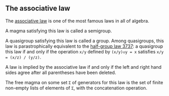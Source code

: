 ## The associative law

The [associative law](https://en.wikipedia.org/wiki/Associative_property) is one of the most famous laws in all of algebra.

A magma satisfying this law is called a semigroup.

A quasigroup satisfying this law is called a group.  Among quasigroups, this law is parastrophically equivalent to the [half-group law 3737](https://teorth.github.io/equational_theories/implications/?3737): a quasigroup  this law if and only if the operation `x/y` defined by `(x/y)◇y = x` satisfies `x/y = (x/z) / (y/z)`.

A law is implied by the associative law if and only if the left and right hand sides agree after all parentheses have been deleted.

The free magma on some set `Σ` of generators for this law is the set of finite non-empty lists of elements of `Σ`, with the concatenation operation.
